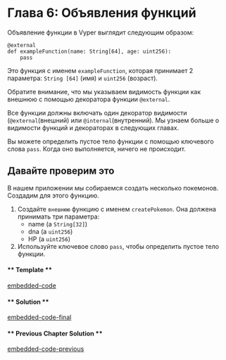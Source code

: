 <!-- Add translation for the following page: https://vyper.fun/#/1/function_declarations
Do NOT change the code below. The below code runs the code editor -->

# Глава 6: Объявления функций

Объявление функции в Vyper выглядит следующим образом:

```vyper
@external
def exampleFunction(name: String[64], age: uint256):
    pass
```

Это функция с именем `exampleFunction`, которая принимает 2 параметра: `String [64]` (имя) и `uint256` (возраст).

Обратите внимание, что мы указываем видимость функции как внешнюю с помощью декоратора функции `@external`.

Все функции должны включать один декоратор видимости (`@external`(внешний) или `@internal`(внутренний). Мы узнаем больше о видимости функций и декораторах в следующих главах.

Вы можете определить пустое тело функции с помощью ключевого слова `pass`. Когда оно выполняется, ничего не происходит.

## Давайте проверим это

В нашем приложении мы собираемся создать несколько покемонов. Создадим для этого функцию.

1. Создайте `внешнюю` функцию с именем `createPokemon`. Она должена принимать три параметра:
   - name (a `String[32]`)
   - dna (a `uint256`)
   - HP (a `uint256`)
2. Используйте ключевое слово `pass`, чтобы определить пустое тело функции.

<!-- tabs:start -->

#### ** Template **

[embedded-code](../../assets/1/1.6-template-code.vy ':include :type=code embed-template')

#### ** Solution **

[embedded-code-final](../../assets/1/1.6-finished-code.vy ':include :type=code embed-final')

#### ** Previous Chapter Solution **

[embedded-code-previous](../../assets/1/1.5-finished-code.vy ':include :type=code embed-previous')

<!-- tabs:end -->

